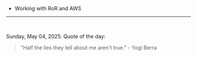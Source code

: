 - Working with RoR and AWS

---

<br>

<!-- quote_marker -->
Sunday, May 04, 2025. Quote of the day:

> "Half the lies they tell about me aren't true." - Yogi Berra
